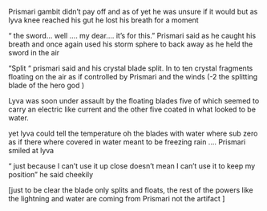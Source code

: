 Prismari gambit didn’t pay off and as of yet he was unsure if it would but as lyva knee reached his gut he lost his breath for a moment 

“ the sword... well .... my dear.... it’s for this.” Prismari said as he caught his breath and once again used his storm sphere to back away as he held the sword in the air 

“Split “ prismari said and his crystal blade split. In to ten crystal fragments floating on the air as if controlled by Prismari and the winds  (-2 the splitting blade of the hero god ) 

Lyva was soon under assault by the floating blades five of which seemed to carry an electric like current and the other five coated in what looked to be water. 

yet  lyva could tell the temperature oh the blades with water where sub zero as if there where covered in water meant to be freezing rain .... Prismari smiled at lyva 

“ just because I can’t use it up close doesn’t mean I can’t use it to keep my position” he said cheekily

[just to be clear the blade only splits and floats, the rest of the powers like the lightning and water are coming from Prismari not the artifact ]